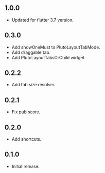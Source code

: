 ## 1.0.0

* Updated for flutter 3.7 version.

## 0.3.0

* Add showOneMust to PlutoLayoutTabMode.
* Add draggable tab.
* Add PlutoLayoutTabsOrChild widget.

## 0.2.2

* Add tab size resolver.

## 0.2.1

* Fix pub score.

## 0.2.0

* Add shortcuts.

## 0.1.0

* Initial release.
